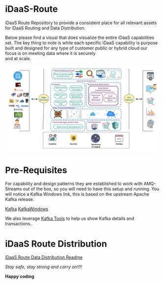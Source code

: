# iDaaS-Route
iDaaS Route Repository to provide a consistent place for all relevant assets for iDaaS Routing and Data Distribution.

Below please find a visual that does visualize the entire iDaaS capabilities set.
The key thing to note is while each specific iDaaS capability is purpose built and designed
for any type of customer public or hybrid cloud our focus is on meeting data where it is securely  
and at scale.

![iDAAS Platform - Visuals - iDaaS Data Flow - Detailed.png](Repo-General/Visuals/iDAAS%20Platform%20-%20Visuals%20-%20iDaaS%20Data%20Flow%20-%20Detailed.png)

# Pre-Requisites
For capability and design patterns they are established to work with AMQ-Streams
out of the box, so you will need to have this setup and running. You will notice a Kafka Windows link, this is based on the upstream
Apache Kafka release.

[Kafka](Kafka.md)
[KafkaWindows](KafkaWindows.md)

We also leverage [Kafka Tools](https://kafkatool.com/) to help us show Kafka details and transactions..

# iDaaS Route Distribution
[iDaaS Route Data Distribution Readme](iDaaS-Route-DataDist/README.md)

*Stay safe, stay strong and carry on!!!!*

**Happy coding**